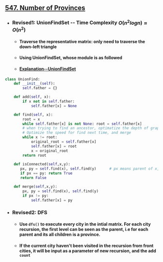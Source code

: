 ## [547. Number of Provinces](https://leetcode.com/problems/number-of-provinces/?envType=study-plan-v2&envId=leetcode-75)
- ### Revised1: UnionFindSet -- Time Complexity $O(n^{2}logn) \approx O(n^{2})$
  - #### Traverse the representative matrix: only need to traverse the down-left triangle
  - #### Using UnionFindSet, whose module is as followed
  - #### [Explanation--UnionFindSet](https://leetcode.cn/problems/number-of-provinces/?envType=study-plan-v2&envId=leetcode-75)
```python
class UnionFind:
    def __init__(self):
        self.father = {}

    def add(self, x):
        if x not in self.father:
            self.father[x] = None

    def find(self, x):
        root = x
        while self.father[x] is not None: root = self.father[x]
        # when trying to find an ancestor, optimatize the depth of graph into 2
        # Optimize the speed for find next time, and merge
        while x != root:
            original_root = self.father[x]
            self.father[x] = root
            x = original_root
        return root
    
    def isConnected(self,x,y):
       px, py = self.find(x), self.find(y)      # px means parent of x, or root_x
       if px == py: return True
       return False 

    def merge(self,x,y):
        px, py = self.find(x), self.find(y)
        if px != py:
            self.father[x] = py
  ```

- ### Revised2: DFS
  - #### Use `dfs()` to execute every city in the intial matrix. For each city recursion, the first level can be seen as the parent, i.e for each parent and its all children is a province.
  - #### If the current city haven't been visited in the recursion from front cities, it will be input as a parameter of new recursion, and the add `count`
